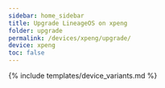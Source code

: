 ```yaml
---
sidebar: home_sidebar
title: Upgrade LineageOS on xpeng
folder: upgrade
permalink: /devices/xpeng/upgrade/
device: xpeng
toc: false
---
```

{% include templates/device_variants.md %}
